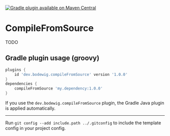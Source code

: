 [![Gradle plugin available on Maven Central](https://img.shields.io/maven-central/v/dev.bodewig.compilefromsource/dev.bodewig.compilefromsource.gradle.plugin?label=Gradle%20plugin%20available%20on%20Maven%20Central)](https://central.sonatype.com/artifact/dev.bodewig.compilefromsource/dev.bodewig.compilefromsource.gradle.plugin)

# CompileFromSource

TODO

## Gradle plugin usage (groovy)

```groovy
plugins {
	id 'dev.bodewig.compileFromSource' version '1.0.0'
}
dependencies {
	compileFromSource 'my.dependency:1.0.0'
}
```

If you use the `dev.bodewig.compileFromSource` plugin, the Gradle Java plugin is applied automatically.

---

Run `git config --add include.path ../.gitconfig` to include the template config in your project config.
